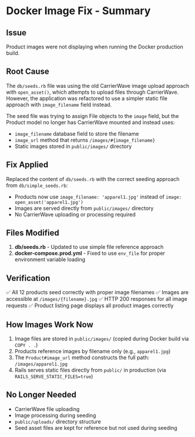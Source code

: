 # Docker Image Fix - Summary

## Issue
Product images were not displaying when running the Docker production build.

## Root Cause
The `db/seeds.rb` file was using the old CarrierWave image upload approach with `open_asset()`, which attempts to upload files through CarrierWave. However, the application was refactored to use a simpler static file approach with `image_filename` field instead.

The seed file was trying to assign File objects to the `image` field, but the Product model no longer has CarrierWave mounted and instead uses:
- `image_filename` database field to store the filename
- `image_url` method that returns `/images/#{image_filename}`
- Static images stored in `public/images/` directory

## Fix Applied
Replaced the content of `db/seeds.rb` with the correct seeding approach from `db/simple_seeds.rb`:
- Products now use `image_filename: 'apparel1.jpg'` instead of `image: open_asset('apparel1.jpg')`
- Images are served directly from `public/images/` directory
- No CarrierWave uploading or processing required

## Files Modified
1. **db/seeds.rb** - Updated to use simple file reference approach
2. **docker-compose.prod.yml** - Fixed to use `env_file` for proper environment variable loading

## Verification
✅ All 12 products seed correctly with proper image filenames
✅ Images are accessible at `/images/{filename}.jpg`
✅ HTTP 200 responses for all image requests
✅ Product listing page displays all product images correctly

## How Images Work Now
1. Image files are stored in `public/images/` (copied during Docker build via `COPY . .`)
2. Products reference images by filename only (e.g., `apparel1.jpg`)
3. The `Product#image_url` method constructs the full path: `/images/apparel1.jpg`
4. Rails serves static files directly from `public/` in production (via `RAILS_SERVE_STATIC_FILES=true`)

## No Longer Needed
- CarrierWave file uploading
- Image processing during seeding
- `public/uploads/` directory structure
- Seed asset files are kept for reference but not used during seeding
